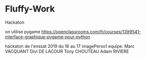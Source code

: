 # Fluffy-Work
Hackaton

on utilise pygame
https://openclassrooms.com/fr/courses/1399541-interface-graphique-pygame-pour-python

hackaton de l'enssat 2019 du 16 au 17 imagePerso1
equipe:
Marc VACQUANT
Divi DE LACOUR
Tony CHOUTEAU
Adam RIVIERE
